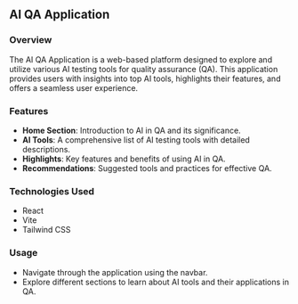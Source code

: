 ## AI QA Application

### Overview

The AI QA Application is a web-based platform designed to explore and utilize various AI testing tools for quality assurance (QA). This application provides users with insights into top AI tools, highlights their features, and offers a seamless user experience.

### Features

- **Home Section**: Introduction to AI in QA and its significance.
- **AI Tools**: A comprehensive list of AI testing tools with detailed descriptions.
- **Highlights**: Key features and benefits of using AI in QA.
- **Recommendations**: Suggested tools and practices for effective QA.

### Technologies Used

- React
- Vite
- Tailwind CSS

### Usage

- Navigate through the application using the navbar.
- Explore different sections to learn about AI tools and their applications in QA.
